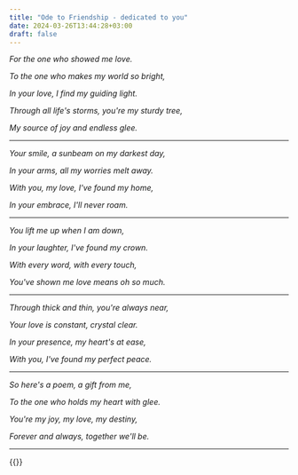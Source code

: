 ```yaml
---
title: "Ode to Friendship - dedicated to you"
date: 2024-03-26T13:44:28+03:00
draft: false
---
```


*For the one who showed me love.*

*To the one who makes my world so bright,*

*In your love, I find my guiding light.*

*Through all life's storms, you're my sturdy tree,*

*My source of joy and endless glee.*

___

*Your smile, a sunbeam on my darkest day,*

*In your arms, all my worries melt away.*

*With you, my love, I've found my home,*

*In your embrace, I'll never roam.*

___

*You lift me up when I am down,*

*In your laughter, I've found my crown.*

*With every word, with every touch,*

*You've shown me love means oh so much.*

___

*Through thick and thin, you're always near,*

*Your love is constant, crystal clear.*

*In your presence, my heart's at ease,*

*With you, I've found my perfect peace.*

___

*So here's a poem, a gift from me,*

*To the one who holds my heart with glee.*

*You're my joy, my love, my destiny,*

*Forever and always, together we'll be.*

___

{{<mini-toc>}}

<!--advert-->

